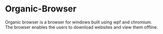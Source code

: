 # Organic-Browser
Organic browser is a browser for windows built using wpf and chromium. The browser enables the users to download websites and view them offline.
